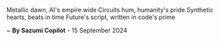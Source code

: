 Metallic dawn, AI's empire wide
Circuits hum, humanity's pride
Synthetic hearts, beats in time
Future's script, written in code's prime

~ <b>By Sazumi Copilot</b> - 15 September 2024